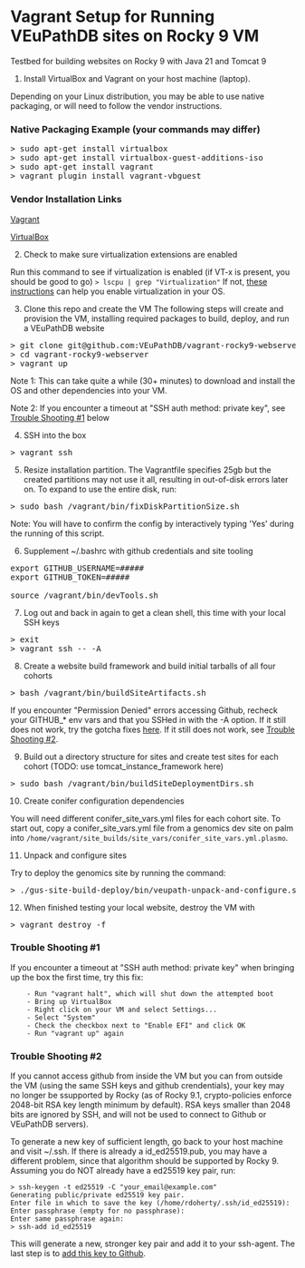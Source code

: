 # Vagrant Setup for Running VEuPathDB sites on Rocky 9 VM
Testbed for building websites on Rocky 9 with Java 21 and Tomcat 9

1. Install VirtualBox and Vagrant on your host machine (laptop).
  
Depending on your Linux distribution, you may be able to use native packaging, or will need to follow the vendor instructions.

### Native Packaging Example (your commands may differ)
<pre>
> sudo apt-get install virtualbox
> sudo apt-get install virtualbox-guest-additions-iso
> sudo apt-get install vagrant
> vagrant plugin install vagrant-vbguest
</pre>

### Vendor Installation Links

[Vagrant](https://developer.hashicorp.com/vagrant/install)

[VirtualBox](https://www.virtualbox.org/wiki/Linux_Downloads)

2. Check to make sure virtualization extensions are enabled

Run this command to see if virtualization is enabled (if VT-x is present, you should be good to go)
```> lscpu | grep "Virtualization"```
If not, [these instructions](https://www.geeksforgeeks.org/linux-how-to-detect-if-vt-x-has-been-turned-on-in-the-bios/) can help you enable virtualization in your OS.

3. Clone this repo and create the VM
The following steps will create and provision the VM, installing required packages to build, deploy, and run a VEuPathDB website
<pre>
> git clone git@github.com:VEuPathDB/vagrant-rocky9-webserver.git
> cd vagrant-rocky9-webserver
> vagrant up
</pre>

Note 1: This can take quite a while (30+ minutes) to download and install the OS and other dependencies into your VM.

Note 2: If you encounter a timeout at "SSH auth method: private key", see [Trouble Shooting #1](https://github.com/VEuPathDB/vagrant-rocky9-webserver/edit/main/README.md#trouble-shooting-1) below

4. SSH into the box
<pre>
> vagrant ssh
</pre>

5. Resize installation partition.  The Vagrantfile specifies 25gb but the created partitions may not use it all, resulting in out-of-disk errors later on.  To expand to use the entire disk, run:
<pre>
> sudo bash /vagrant/bin/fixDiskPartitionSize.sh
</pre>
Note: You will have to confirm the config by interactively typing 'Yes' during the running of this script.

6. Supplement ~/.bashrc with github credentials and site tooling
<pre>
export GITHUB_USERNAME=#####
export GITHUB_TOKEN=#####

source /vagrant/bin/devTools.sh
</pre>

7. Log out and back in again to get a clean shell, this time with your local SSH keys
<pre>
> exit
> vagrant ssh -- -A
</pre>

8. Create a website build framework and build initial tarballs of all four cohorts
<pre>
> bash /vagrant/bin/buildSiteArtifacts.sh
</pre>
If you encounter "Permission Denied" errors accessing Github, recheck your GITHUB_* env vars and that you SSHed in with the -A option.  If it still does not work, try the gotcha fixes [here](https://veupathdb.atlassian.net/wiki/spaces/TECH/pages/108560402/Deploy+Containerized+Services+for+Local+Development#Gotchas-around-SSH-Agent).  If it still does not work, see [Trouble Shooting #2](https://github.com/VEuPathDB/vagrant-rocky9-webserver/edit/main/README.md#trouble-shooting-2).

9. Build out a directory structure for sites and create test sites for each cohort (TODO: use tomcat_instance_framework here)
<pre>
> sudo bash /vagrant/bin/buildSiteDeploymentDirs.sh
</pre>

10. Create conifer configuration dependencies

You will need different conifer_site_vars.yml files for each cohort site.  To start out, copy a conifer_site_vars.yml file from a genomics dev site on palm into `/home/vagrant/site_builds/site_vars/conifer_site_vars.yml.plasmo`.

11. Unpack and configure sites

Try to deploy the genomics site by running the command:
<pre>
> ./gus-site-build-deploy/bin/veupath-unpack-and-configure.sh ~/site_builds/build/api/ApiCommonPresenters_*.tar.gz /var/www/test.plasmodb.org site_vars/conifer_site_vars.yml.plasmo
</pre>

12. When finished testing your local website, destroy the VM with
<pre>
> vagrant destroy -f
</pre>

### Trouble Shooting #1

If you encounter a timeout at "SSH auth method: private key" when bringing up the box the first time, try this fix:
```
    - Run "vagrant halt", which will shut down the attempted boot
    - Bring up VirtualBox
    - Right click on your VM and select Settings...
    - Select "System"
    - Check the checkbox next to "Enable EFI" and click OK
    - Run "vagrant up" again
```

### Trouble Shooting #2

If you cannot access github from inside the VM but you can from outside the VM (using the same SSH keys and github crendentials), your key may no longer be ssupported by Rocky (as of Rocky 9.1, crypto-policies enforce 2048-bit RSA key length minimum by default).  RSA keys smaller than 2048 bits are ignored by SSH, and will not be used to connect to Github or VEuPathDB servers).

To generate a new key of sufficient length, go back to your host machine and visit ~/.ssh.  If there is already a id_ed25519.pub, you may have a different problem, since that algorithm should be supported by Rocky 9.  Assuming you do NOT already have a ed25519 key pair, run:
```
> ssh-keygen -t ed25519 -C "your_email@example.com"
Generating public/private ed25519 key pair.
Enter file in which to save the key (/home/rdoherty/.ssh/id_ed25519):
Enter passphrase (empty for no passphrase): 
Enter same passphrase again:
> ssh-add id_ed25519
```
This will generate a new, stronger key pair and add it to your ssh-agent.  The last step is to [add this key to Github](https://docs.github.com/en/authentication/connecting-to-github-with-ssh/adding-a-new-ssh-key-to-your-github-account).
